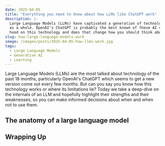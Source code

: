 ```yaml
---
date: 2025-04-05
title: "Everything you need to know about how LLMs like ChatGPT work"
description: |-
  Large Language Models (LLMs) have captivated a generation of technology enthusiasts and the population
  as a whole. OpenAI's ChatGPT is probably the best known of these AI chat bots, but what lies under the
  hood on this technology and does that change how you should think about the results you get from it?
slug: how-large-language-models-work
image: /images/posts/2025-04-05-how-llms-work.jpg
tags:
  - Large Language Models
  - Generative AI
  - Learning
---
```


Large Language Models (LLMs) are the most talked about technology of the past 18 months, particularly OpenAI's ChatGPT which seems to get a new version come out every few months.
But can you say you know how this technology works or where its limitations lie?
Today we take a deep-dive on the internals of an LLM and hopefully highlight their strengths and their weaknesses, so you can make informed decisions about when and when not to use them.

## The anatomy of a large language model

## Wrapping Up
